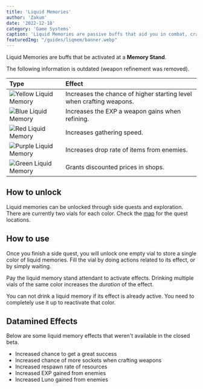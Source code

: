```yaml
---
title: 'Liquid Memories'
author: 'Zakum'
date: '2022-12-18'
category: 'Game Systems'
caption: 'Liquid Memories are passive buffs that aid you in combat, crafting, and resource gathering.'
featuredImg: "/guides/liqmem/banner.webp"
---
```


Liquid Memories are buffs that be activated at a **Memory Stand**.

<script>
    import StickyNote from '$lib/components/StickyNote.svelte';
</script>

<StickyNote type="warning">
    The following information is outdated (weapon refinement was removed).
</StickyNote>

| Type           | Effect         |
| :------------- | :------------- |
| ![Yellow Liquid Memory](/images/liquidMemory/yellow.svg) | Increases the chance of higher starting level when crafting weapons. |
| ![Blue Liquid Memory](/images/liquidMemory/blue.svg)     | Increases the EXP a weapon gains when refining. |
| ![Red Liquid Memory](/images/liquidMemory/red.svg)       | Increases gathering speed. |
| ![Purple Liquid Memory](/images/liquidMemory/purple.svg) | Increases drop rate of items from enemies. |
| ![Green Liquid Memory](/images/liquidMemory/green.svg)   | Grants discounted prices in shops. |

## How to unlock
Liquid memories can be unlocked through side quests and exploration. There are currently two vials for each color. Check the [map](/map) for the quest locations.

## How to use
Once you finish a side quest, you will unlock one empty vial to store a single color of liquid memories.
Fill the vial by doing actions related to its effect, or by simply waiting.

Pay the liquid memory stand attendant to activate effects. Drinking multiple vials of the same color increases the *duration* of the effect.

You can not drink a liquid memory if its effect is already active. You need to completely use it up to reactivate that color.

## Datamined Effects
Below are some liquid memory effects that weren't available in the closed beta.
- Increased chance to get a great success
- Increased chance of more sockets when crafting weapons 
- Increased respawn rate of resources
- Increased EXP gained from enemies
- Increased Luno gained from enemies